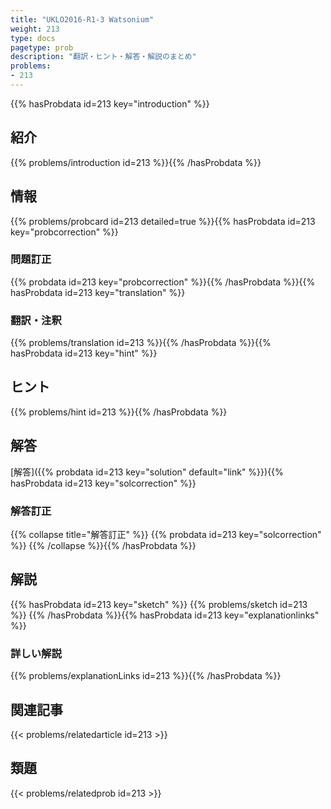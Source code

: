 ```yaml
---
title: "UKLO2016-R1-3 Watsonium"
weight: 213
type: docs
pagetype: prob
description: "翻訳・ヒント・解答・解説のまとめ"
problems: 
- 213
---
```


{{% hasProbdata id=213 key="introduction" %}}

## 紹介

{{% problems/introduction id=213 %}}{{% /hasProbdata %}}

## 情報

{{% problems/probcard id=213 detailed=true %}}{{% hasProbdata id=213 key="probcorrection" %}}

### 問題訂正

{{% probdata id=213 key="probcorrection" %}}{{% /hasProbdata %}}{{% hasProbdata id=213 key="translation" %}}

### 翻訳・注釈

{{% problems/translation id=213 %}}{{% /hasProbdata %}}{{% hasProbdata id=213 key="hint" %}}

## ヒント

{{% problems/hint id=213 %}}{{% /hasProbdata %}}

## 解答

[解答]({{% probdata id=213 key="solution" default="link" %}}){{% hasProbdata id=213 key="solcorrection" %}}

### 解答訂正

{{% collapse title="解答訂正" %}}
{{% probdata id=213 key="solcorrection" %}}
{{% /collapse %}}{{% /hasProbdata %}}

## 解説

{{% hasProbdata id=213 key="sketch" %}}
{{% problems/sketch id=213 %}}
{{% /hasProbdata %}}{{% hasProbdata id=213 key="explanationlinks" %}}

### 詳しい解説

{{% problems/explanationLinks id=213 %}}{{% /hasProbdata %}}

## 関連記事

{{< problems/relatedarticle id=213 >}}

## 類題

{{< problems/relatedprob id=213 >}}
